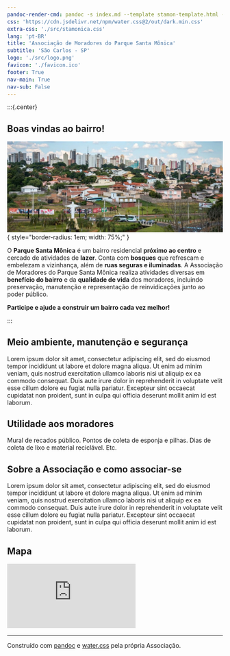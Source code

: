 ```yaml
---
pandoc-render-cmd: pandoc -s index.md --template stamon-template.html -o index.html
css: 'https://cdn.jsdelivr.net/npm/water.css@2/out/dark.min.css'
extra-css: './src/stamonica.css'
lang: 'pt-BR'
title: 'Associação de Moradores do Parque Santa Mônica'
subtitle: 'São Carlos - SP'
logo: './src/logo.png'
favicon: './favicon.ico'
footer: True
nav-main: True
nav-sub: False
---
```


:::{.center}
## **Boas vindas ao bairro!**

![](temp-images/panoramica-dia.jpg "Vista panorâmica do bairro"){ style="border-radius: 1em; width: 75%;" }

O **Parque Santa Mônica** é um bairro residencial **próximo ao centro** e cercado de atividades de **lazer**.
Conta com **bosques** que refrescam e embelezam a vizinhança, além de **ruas seguras e iluminadas**.
A Associação de Moradores do Parque Santa Mônica realiza atividades diversas em **benefício do bairro** e da **qualidade de vida** dos moradores, incluindo preservação, manutenção e representação de reinvidicações junto ao poder público.

**Participe e ajude a construir um bairro cada vez melhor!**

:::

## Meio ambiente, manutenção e segurança

Lorem ipsum dolor sit amet, consectetur adipiscing elit, sed do eiusmod tempor incididunt ut labore et dolore magna aliqua. Ut enim ad minim veniam, quis nostrud exercitation ullamco laboris nisi ut aliquip ex ea commodo consequat. Duis aute irure dolor in reprehenderit in voluptate velit esse cillum dolore eu fugiat nulla pariatur. Excepteur sint occaecat cupidatat non proident, sunt in culpa qui officia deserunt mollit anim id est laborum.


## Utilidade aos moradores

Mural de recados público. Pontos de coleta de esponja e pilhas. Dias de coleta de lixo e material reciclável. Etc.


## Sobre a Associação e como associar-se

Lorem ipsum dolor sit amet, consectetur adipiscing elit, sed do eiusmod tempor incididunt ut labore et dolore magna aliqua. Ut enim ad minim veniam, quis nostrud exercitation ullamco laboris nisi ut aliquip ex ea commodo consequat. Duis aute irure dolor in reprehenderit in voluptate velit esse cillum dolore eu fugiat nulla pariatur. Excepteur sint occaecat cupidatat non proident, sunt in culpa qui officia deserunt mollit anim id est laborum.

## Mapa

<iframe class="map" 
  frameborder="0" scrolling="no"
  marginheight="0" marginwidth="0"
  src="https://www.openstreetmap.org/export/embed.html?bbox=-47.915410995483406%2C-22.021442452415908%2C-47.900948524475105%2C-22.006164421081195&amp;layer=mapnik" >
  </iframe><br/>
<!--  <small>-->
<!--  <a href="https://www.openstreetmap.org/#map=16/-22.0138/-47.9082">View Larger Map</a>-->
<!--  </small>-->

___
Construído com [pandoc](https://pandoc.org/) e [water.css](https://github.com/kognise/water.css) pela própria Associação.


